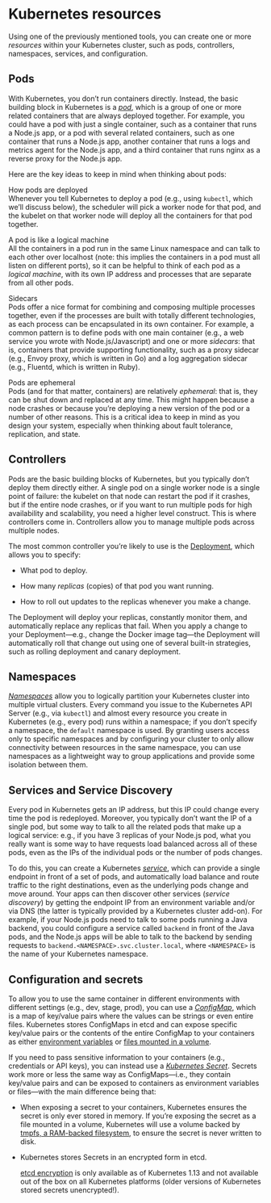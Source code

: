 # Kubernetes resources

Using one of the previously mentioned tools, you can create one or more _resources_ within your Kubernetes cluster,
such as pods, controllers, namespaces, services, and configuration.

## Pods

With Kubernetes, you don’t run containers directly. Instead, the basic building block in Kubernetes is a
_[pod](https://kubernetes.io/docs/concepts/workloads/pods/pod/)_, which is a group of one or more related containers that
are always deployed together. For example, you could have a pod with just a single container, such as a container that
runs a Node.js app, or a pod with several related containers, such as one container that runs a Node.js app, another
container that runs a logs and metrics agent for the Node.js app, and a third container that runs nginx as a reverse
proxy for the Node.js app.

Here are the key ideas to keep in mind when thinking about pods:

How pods are deployed  
Whenever you tell Kubernetes to deploy a pod (e.g., using `kubectl`, which we’ll discuss below), the scheduler will
pick a worker node for that pod, and the kubelet on that worker node will deploy all the containers for that pod
together.

A pod is like a logical machine  
All the containers in a pod run in the same Linux namespace and can talk to each other over localhost (note: this
implies the containers in a pod must all listen on different ports), so it can be helpful to think of each pod as a
_logical machine_, with its own IP address and processes that are separate from all other pods.

Sidecars  
Pods offer a nice format for combining and composing multiple processes together, even if the processes are built
with totally different technologies, as each process can be encapsulated in its own container. For example, a common
pattern is to define pods with one main container (e.g., a web service you wrote with Node.js/Javascript) and one or
more _sidecars_: that is, containers that provide supporting functionality, such as a proxy sidecar (e.g., Envoy
proxy, which is written in Go) and a log aggregation sidecar (e.g., Fluentd, which is written in Ruby).

Pods are ephemeral  
Pods (and for that matter, containers) are relatively _ephemeral_: that is, they can be shut down and replaced at any
time. This might happen because a node crashes or because you’re deploying a new version of the pod or a number of
other reasons. This is a critical idea to keep in mind as you design your system, especially when thinking about
fault tolerance, replication, and state.

## Controllers

Pods are the basic building blocks of Kubernetes, but you typically don’t deploy them directly either. A single pod on
a single worker node is a single point of failure: the kubelet on that node can restart the pod if it crashes, but
if the entire node crashes, or if you want to run multiple pods for high availability and scalability, you need a
higher level construct. This is where controllers come in. Controllers allow you to manage multiple pods across
multiple nodes.

The most common controller you’re likely to use is the
[Deployment](https://kubernetes.io/docs/concepts/workloads/controllers/deployment/), which allows you to specify:

- What pod to deploy.

- How many _replicas_ (copies) of that pod you want running.

- How to roll out updates to the replicas whenever you make a change.

The Deployment will deploy your replicas, constantly monitor them, and automatically replace any replicas that fail.
When you apply a change to your Deployment—e.g., change the Docker image tag—the Deployment will automatically roll
that change out using one of several built-in strategies, such as rolling deployment and canary deployment.

## Namespaces

_[Namespaces](https://kubernetes.io/docs/concepts/overview/working-with-objects/namespaces/)_ allow you to logically
partition your Kubernetes cluster into multiple virtual clusters. Every command you issue to the Kubernetes API Server
(e.g., via `kubectl`) and almost every resource you create in Kubernetes (e.g., every pod) runs within a namespace; if
you don’t specify a namespace, the `default` namespace is used. By granting users access only to specific namespaces
and by configuring your cluster to only allow connectivity between resources in the same namespace, you can use
namespaces as a lightweight way to group applications and provide some isolation between them.

## Services and Service Discovery

Every pod in Kubernetes gets an IP address, but this IP could change every time the pod is redeployed. Moreover, you
typically don’t want the IP of a single pod, but some way to talk to all the related pods that make up a logical
service: e.g., if you have 3 replicas of your Node.js pod, what you really want is some way to have requests
load balanced across all of these pods, even as the IPs of the individual pods or the number of pods changes.

To do this, you can create a Kubernetes _[service](https://kubernetes.io/docs/concepts/services-networking/service/)_,
which can provide a single endpoint in front of a set of pods, and automatically load balance and route traffic to the
right destinations, even as the underlying pods change and move around. Your apps can then discover other services
(_service discovery_) by getting the endpoint IP from an environment variable and/or via DNS (the latter is typically
provided by a Kubernetes cluster add-on). For example, if your Node.js pods need to talk to some pods running a Java
backend, you could configure a service called `backend` in front of the Java pods, and the Node.js apps will be able to
talk to the backend by sending requests to `backend.<NAMESPACE>.svc.cluster.local`, where `<NAMESPACE>` is the name of
your Kubernetes namespace.

## Configuration and secrets

To allow you to use the same container in different environments with different settings (e.g., dev, stage, prod), you
can use a _[ConfigMap](https://kubernetes.io/docs/tasks/configure-pod-container/configure-pod-configmap/)_, which is a
map of key/value pairs where the values can be strings or even entire files. Kubernetes stores ConfigMaps in etcd and
can expose specific key/value pairs or the contents of the entire ConfigMap to your containers as either
[environment variables](https://kubernetes.io/docs/tasks/configure-pod-container/configure-pod-configmap/#define-container-environment-variables-using-configmap-data)
or
[files mounted in a volume](https://kubernetes.io/docs/tasks/configure-pod-container/configure-pod-configmap/#add-configmap-data-to-a-volume).

If you need to pass sensitive information to your containers (e.g., credentials or API keys), you can instead use a
_[Kubernetes Secret](https://kubernetes.io/docs/concepts/configuration/secret/)_. Secrets work more or less the same
way as ConfigMaps—i.e., they contain key/value pairs and can be exposed to containers as environment variables or
files—with the main difference being that:

- When exposing a secret to your containers, Kubernetes ensures the secret is only ever stored in memory. If you’re
  exposing the secret as a file mounted in a volume, Kubernetes will use a volume backed by
  [tmpfs, a RAM-backed filesystem](https://kubernetes.io/docs/concepts/storage/volumes/#secret), to ensure the secret is
  never written to disk.

- Kubernetes stores Secrets in an encrypted form in etcd.

  [etcd encryption](https://kubernetes.io/docs/tasks/administer-cluster/encrypt-data/) is only available as of
  Kubernetes 1.13 and not available out of the box on all Kubernetes platforms (older versions of Kubernetes stored
  secrets unencrypted!).



<!-- ##DOCS-SOURCER-START
{"sourcePlugin":"Service Catalog Reference","hash":"77b8c4132060e75af04b4ef9ece24605"}
##DOCS-SOURCER-END -->
